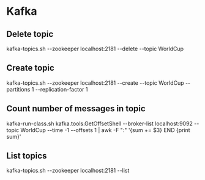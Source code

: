 # Kafka

## Delete topic
kafka-topics.sh --zookeeper localhost:2181 --delete --topic WorldCup

## Create topic
kafka-topics.sh --zookeeper localhost:2181 --create --topic WorldCup --partitions 1 --replication-factor 1

## Count number of messages in topic
kafka-run-class.sh kafka.tools.GetOffsetShell --broker-list localhost:9092 --topic WorldCup --time -1 --offsets 1 | awk -F ":" '{sum += $3} END {print sum}'

## List topics
kafka-topics.sh --zookeeper localhost:2181 --list